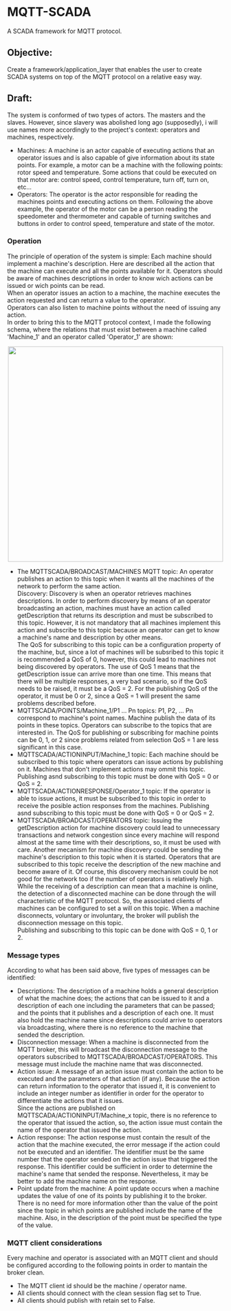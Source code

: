 MQTT-SCADA
==========
A SCADA framework for MQTT protocol.

<h2>Objective:</h2>
Create a framework/application_layer that enables the user to create SCADA systems on top of the MQTT protocol on a relative easy way.

<h2>Draft:</h2>
The system is conformed of two types of actors. The masters and the slaves. However, since slavery was abolished long ago (supposedly), i will use names more accordingly to the project's context: operators and machines, respectively. <br>
<ul>
<li>Machines: A machine is an actor capable of executing actions that an operator issues and is also capable of give information about its state points. For example, a motor can be a machine with the following points: rotor speed and temperature. Some actions that could be executed on that motor are: control speed, control temperature, turn off, turn on, etc...
<li>Operators: The operator is the actor responsible for reading the machines points and executing actions on them. Following the above example, the operator of the motor can be a person reading the speedometer and thermometer and capable of turning switches and buttons in order to control speed, temperature and state of the motor.
</ul>
<h3>Operation</h3>
The principle of operation of the system is simple: Each machine should implement a machine's description. Here are described all the action that the machine can execute and all the points available for it. Operators should be aware of machines descriptions in order to know wich actions can be issued or wich points can be read. <br>
When an operator issues an action to a machine, the machine executes the action requested and can return a value to the operator.  <br>
Operators can also listen to machine points without the need of issuing any action. <br>
In order to bring this to the MQTT protocol context, I made the following schema, where the relations that must exist between a machine called 'Machine_1' and an operator called 'Operator_1' are shown:
<p align="center">
<img src="https://cloud.githubusercontent.com/assets/9935348/5175413/1c7dc21c-7400-11e4-8fe3-635df8b5030a.png" height=500 width=500>
</p>
<ul>
<li>The MQTTSCADA/BROADCAST/MACHINES MQTT topic: An operator publishes an action to this topic when it wants all the machines of the network to perform the same action. <br>
Discovery: Discovery is when an operator retrieves machines descriptions. In order to perform discovery by means of an operator broadcasting an action, machines must have an action called getDescription that returns its description and must be subscribed to this topic. However, it is not mandatory that all machines implement this action and subscribe to this topic because an operator can get to know a machine's name and description by other means. <br>
The QoS for subscribing to this topic can be a configuration property of the machine, but, since a lot of machines will be subsribed to this topic it is recommended a QoS of 0, however, this could lead to machines not being discovered by operators. The use of QoS 1 means that the getDescription issue can arrive more than one time. This means that there will be multiple responses, a very bad scenario, so if the QoS needs to be raised, it must be a QoS = 2. For the publishing QoS of the operator, it must be 0 or 2, since a QoS = 1 will present the same problems described before.
<li>MQTTSCADA/POINTS/Machine_1/P1 ... Pn topics: P1, P2, ... Pn correspond to machine's point names. Machine publish the data of its points in these topics. Operators can subscribe to the topics that are interested in. The QoS for publishing or subscribing for machine points can be 0, 1, or 2 since problems related from selection QoS = 1 are less significant in this case.
<li>MQTTSCADA/ACTIONINPUT/Machine_1 topic: Each machine should be subscribed to this topic where operators can issue actions by publishing on it. Machines that don't implement actions may ommit this topic. Publishing asnd subscribing to this topic must be done with QoS = 0 or QoS = 2.
<li>MQTTSCADA/ACTIONRESPONSE/Operator_1 topic: If the operator is able to issue actions, it must be subscribed to this topic in order to receive the posible action responses from the machines. Publishing asnd subscribing to this topic must be done with QoS = 0 or QoS = 2.
<li>MQTTSCADA/BROADCAST/OPERATORS topic: Issuing the getDescription action for machine discovery could lead to unnecessary transactions and network congestion since every machine will respond almost at the same time with their descriptions, so, it must be used with care. Another mecanism for machine discovery could be sending the machine's description to this topic when it is started. Operators that are subscribed to this topic receive the description of the new machine and become aware of it. Of course, this discovery mechanism could be not good for the network too if the number of operators is relatively high. While the receiving of a description can mean that a machine is online, the detection of a disconnected machine can be done through the will characteristic of the MQTT protocol. So, the associated clients of machines can be configured to set a will on this topic. When a machine disconnects, voluntary or involuntary, the broker will publish the disconnection message on this topic. <br>
Publishing and subscribing to this topic can be done with QoS = 0, 1 or 2.
</ul>
<h3>Message types</h3>
According to what has been said above, five types of messages can be identified:
<ul>
<li>Descriptions: The description of a machine holds a general description of what the machine does; the actions that can be issued to it and a description of each one including the parameters that can be passed; and the points that it publishes and a description of each one. It must also hold the machine name since descriptions could arrive to operators via broadcasting, where there is no reference to the machine that sended the description. 
<li>Disconnection message: When a machine is disconnected from the MQTT broker, this will broadcast the disconnection message to the operators subscribed to MQTTSCADA/BROADCAST/OPERATORS. This message must include the machine name that was disconnected.
<li>Action issue: A message of an action issue must contain the action to be executed and the parameters of that action (if any). Because the action can return information to the operator that issued it, it is convenient to include an integer number as identifier in order for the operator to differentiate the actions that it issues. <br>
Since the actions are published on MQTTSCADA/ACTIONINPUT/Machine_x topic, there is no reference to the operator that issued the action, so,  the action issue must contain the name of the operator that issued the action.
<li>Action response: The action response must contain the result of the action that the machine executed, the error message if the action could not be executed and an identifier. The identifier must be the same number that the operator sended on the action issue that triggered the response. This identifier could be sufficient in order to determine the machine's name that sended the response. Nevertheless, it may be better to add the machine name on the response.
<li>Point update from the machine: A point update occurs when a machine updates the value of one of its points by publishing it to the broker. There is no need for more information other than the value of the point since the topic in which points are published include the name of the machine. Also, in the description of the point must be specified the type of the value.
</ul>
<h3>MQTT client considerations</h3>
Every machine and operator is associated with an MQTT client and should be configured according to the following points in order to mantain the broker clean.
<ul>
<li>The MQTT client id should be the machine / operator name. 
<li>All clients should connect with the clean session flag set to True.
<li>All clients should publish with retain set to False.
</ul>

